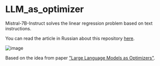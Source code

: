 # LLM_as_optimizer

Mistral-7B-Instruct solves the linear regression problem based on text instructions.

You can read the article in Russian about this repository [here](https://habr.com/ru/articles/767650/).

![image](https://github.com/akocherovskiy/LLM_as_optimizer/assets/92092592/9ffd7daf-4921-4a23-a125-3a480111bb92)

Based on the idea from paper ["Large Language Models as Optimizers"](https://arxiv.org/abs/2309.03409).
